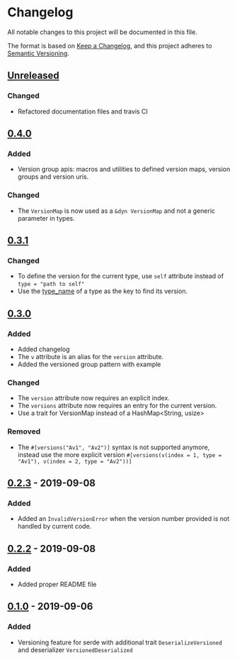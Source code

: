 # Changelog
All notable changes to this project will be documented in this file.

The format is based on [Keep a Changelog](https://keepachangelog.com/en/1.0.0/),
and this project adheres to [Semantic Versioning](https://semver.org/spec/v2.0.0.html).

## [Unreleased]
### Changed
* Refactored documentation files and travis CI

## [0.4.0]
### Added
* Version group apis: macros and utilities to defined version maps, version groups and version uris.

### Changed
* The `VersionMap` is now used as a `&dyn VersionMap` and not a generic parameter in types.

## [0.3.1]
### Changed
* To define the version for the current type, use `self` attribute instead of `type = "path to self"`
* Use the [type_name](https://doc.rust-lang.org/std/intrinsics/fn.type_name.html) of a type as
  the key to find its version.

## [0.3.0]
### Added
* Added changelog
* The `v` attribute is an alias for the `version` attribute.
* Added the versioned group pattern with example

### Changed
* The `version` attribute now requires an explicit index.
* The `versions` attribute now requires an entry for the current version.
* Use a trait for VersionMap instead of a HashMap<String, usize>

### Removed
* The `#[versions("Av1", "Av2")]` syntax is not supported anymore, instead use the more explicit version
  `#[versions(v(index = 1, type = "Av1"), v(index = 2, type = "Av2"))]`

## [0.2.3] - 2019-09-08
### Added
- Added an `InvalidVersionError` when the version number provided is not handled by current code.

## [0.2.2] - 2019-09-08
### Added
- Added proper README file

## [0.1.0] - 2019-09-06
### Added
- Versioning feature for serde with additional trait `DeserializeVersioned` and deserializer `VersionedDeserialized`

[Unreleased]: https://github.com/olivierlacan/keep-a-changelog/compare/0.4.0...HEAD
[0.4.0]: https://github.com/fredpointzero/serde-version/releases/tag/0.4.0
[0.3.1]: https://github.com/fredpointzero/serde-version/releases/tag/0.3.1
[0.3.0]: https://github.com/fredpointzero/serde-version/releases/tag/0.3.0
[0.2.3]: https://github.com/fredpointzero/serde-version/releases/tag/0.2.3
[0.2.2]: https://github.com/fredpointzero/serde-version/releases/tag/0.2.2
[0.1.0]: https://github.com/fredpointzero/serde-version/releases/tag/0.1.0